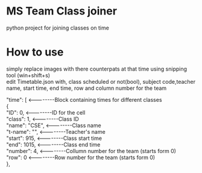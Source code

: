 # MS Team Class joiner
python project for joining classes on time<br />
 
# How to use
simply replace images with there counterpats at that time using snipping tool (win+shift+s)<br />
edit Timetable.json with, class scheduled or not(bool), subject code,teacher name, start time, end time, row and column number for the team
 

"time": [          <--------Block containing times for different classes <br />
  {<br />
    "ID": 0,       <--------ID for the cell<br />
    "class": 1,    <--------Class ID<br />
    "name": "CSE", <--------Class name<br />
    "t-name": "",  <--------Teacher's name<br />
    "start": 915,  <--------Class start time<br />
    "end": 1015,   <--------Class end time<br />
    "number": 4,   <--------Collumn number for the team (starts form 0)<br />
    "row": 0       <--------Row number for the team (starts form 0)<br />
  },<br />
